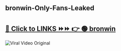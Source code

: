 
 ## bronwin-Only-Fans-Leaked

# <h2><a href="https://clipsfans.com/bronwin&ref=git">🔗 Click to LINKS ⏩⏩ 👉 🟢 bronwin </a></h2>

<a href="https://clipsfans.com/bronwin&ref=git" rel="nofollow" data-target="animated-image.originalLink"><img src="https://i.ibb.co.com/xMMVF88/686577567.gif" alt="Viral Video Original" style="max-width: 100%; display: inline-block;" data-target="animated-image.originalImage"></a>
